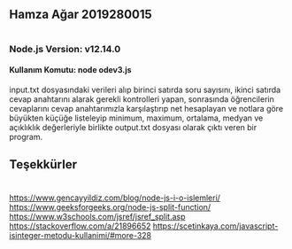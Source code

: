 ## Hamza Ağar 2019280015
# 
### Node.js Version: v12.14.0
#### Kullanım Komutu: node odev3.js
input.txt dosyasındaki verileri alıp birinci satırda soru sayısını, ikinci satırda cevap anahtarını alarak gerekli kontrolleri yapan, sonrasında öğrencilerin cevaplarını cevap anahtarımızla karşılaştırıp net hesaplayan ve notlara göre büyükten küçüğe listeleyip minimum, maximum, ortalama, medyan ve açıklıklık değerleriyle birlikte output.txt dosyası olarak çıktı veren bir program.

## Teşekkürler
#
https://www.gencayyildiz.com/blog/node-js-i-o-islemleri/
https://www.geeksforgeeks.org/node-js-split-function/
https://www.w3schools.com/jsref/jsref_split.asp
https://stackoverflow.com/a/21896652
https://scetinkaya.com/javascript-isinteger-metodu-kullanimi/#more-328